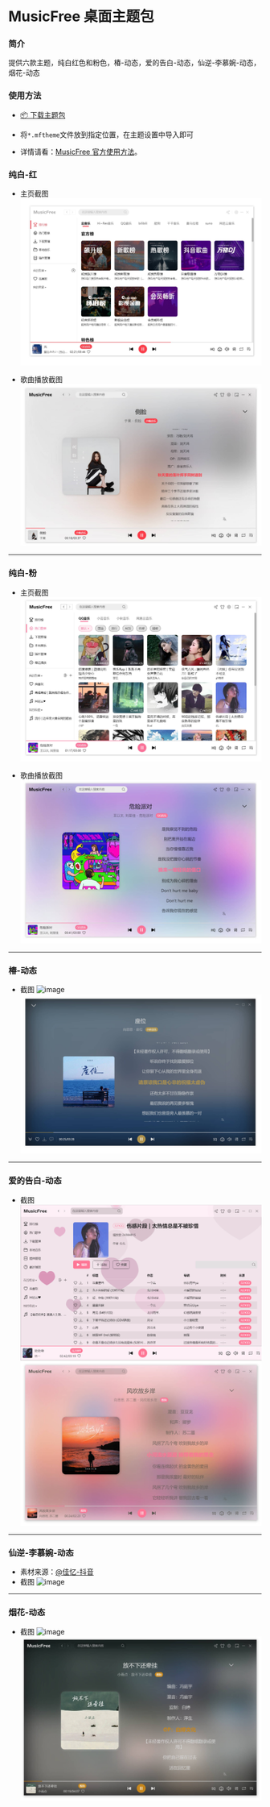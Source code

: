 # MusicFree 桌面主题包

### 简介

提供六款主题，纯白红色和粉色，椿-动态，爱的告白-动态，仙逆-李慕婉-动态，烟花-动态

### 使用方法

- [📦️ 下载主题包](https://github.com/akFace/MusicFreeTheme/releases)

- 将`*.mftheme`文件放到指定位置，在主题设置中导入即可

- 详情请看：[MusicFree 官方使用方法](https://github.com/maotoumao/MusicFreeThemePacks)。

### 纯白-红

- 主页截图
  ![image](https://raw.githubusercontent.com/akFace/MusicFreeTheme/master/preview/home.jpg)

- 歌曲播放截图
  ![image](https://raw.githubusercontent.com/akFace/MusicFreeTheme/master/preview/detail.jpg)

---

### 纯白-粉

- 主页截图
  ![image](https://raw.githubusercontent.com/akFace/MusicFreeTheme/master/preview/home-pink.jpg)

- 歌曲播放截图
  ![image](https://raw.githubusercontent.com/akFace/MusicFreeTheme/master/preview/detail-pink.jpg)

---

### 椿-动态

- 截图
  ![image](https://raw.githubusercontent.com/akFace/MusicFreeTheme/master/preview/chun.gif)
  ![image](https://raw.githubusercontent.com/akFace/MusicFreeTheme/master/preview/detail-chun.jpg)

---

### 爱的告白-动态

- 截图
  ![image](https://raw.githubusercontent.com/akFace/MusicFreeTheme/master/preview/love-dynamic.gif)
  ![image](https://raw.githubusercontent.com/akFace/MusicFreeTheme/master/preview/detail-love-dynamic.jpg)

---

### 仙逆-李慕婉-动态

- 素材来源：[@佳忆-抖音](https://www.douyin.com/video/7490139609221909817)
- 截图
  ![image](https://raw.githubusercontent.com/akFace/MusicFreeTheme/master/preview/limuwan.gif)

---

### 烟花-动态

- 截图
  ![image](https://raw.githubusercontent.com/akFace/MusicFreeTheme/master/preview/fireworks.gif)
  ![image](https://raw.githubusercontent.com/akFace/MusicFreeTheme/master/preview/detail-fireworks.jpg)
